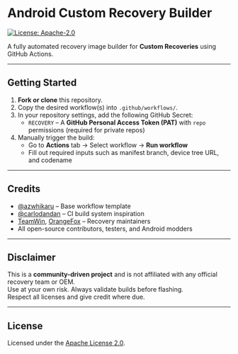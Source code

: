 # Android Custom Recovery Builder

[![License: Apache-2.0](https://img.shields.io/badge/license-Apache%202.0-blue.svg)](LICENSE)

A fully automated recovery image builder for **Custom Recoveries** using GitHub Actions.

---

## Getting Started

1. **Fork or clone** this repository.
2. Copy the desired workflow(s) into `.github/workflows/`.
3. In your repository settings, add the following GitHub Secret:
   - `RECOVERY` – A **GitHub Personal Access Token (PAT)** with `repo` permissions (required for private repos)
4. Manually trigger the build:
   - Go to **Actions** tab → Select workflow → **Run workflow**
   - Fill out required inputs such as manifest branch, device tree URL, and codename

---

## Credits

- [@azwhikaru](https://github.com/azwhikaru) – Base workflow template
- [@carlodandan](https://github.com/carlodandan) – CI build system inspiration
- [TeamWin](https://github.com/TeamWin), [OrangeFox](https://gitlab.com/OrangeFox) – Recovery maintainers
- All open-source contributors, testers, and Android modders

---

## Disclaimer

This is a **community-driven project** and is not affiliated with any official recovery team or OEM.  
Use at your own risk. Always validate builds before flashing.  
Respect all licenses and give credit where due.

---

## License

Licensed under the [Apache License 2.0](LICENSE).

